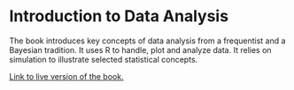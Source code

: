 # Introduction to Data Analysis 

The book introduces key concepts of data analysis from a frequentist and a Bayesian tradition. It uses R to handle, plot and analyze data. It relies on simulation to illustrate selected statistical concepts.

[Link to live version of the book.](https://michael-franke.github.io/intro-data-analysis/)